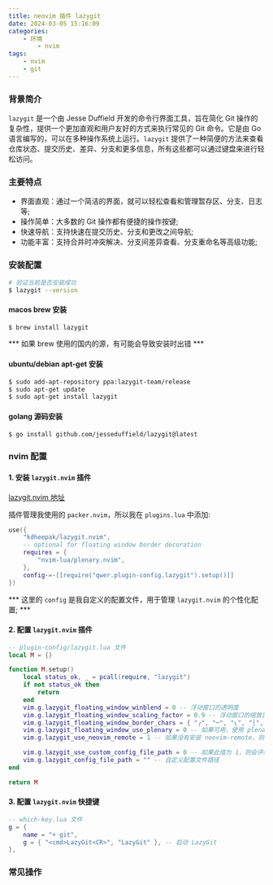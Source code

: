 ```yaml
---
title: neovim 插件 lazygit
date: 2024-03-05 15:16:09
categories:
    - 环境
        - nvim
tags:
    - nvim
    - git
---
```


### 背景简介

`lazygit` 是一个由 Jesse Duffield 开发的命令行界面工具，旨在简化 Git 操作的复杂性，提供一个更加直观和用户友好的方式来执行常见的 Git 命令。它是由 Go 语言编写的，可以在多种操作系统上运行。`lazygit` 提供了一种简便的方法来查看仓库状态、提交历史、差异、分支和更多信息，所有这些都可以通过键盘来进行轻松访问。

### 主要特点

- 界面直观：通过一个简洁的界面，就可以轻松查看和管理暂存区、分支、日志等;
- 操作简单：大多数的 Git 操作都有便捷的操作按键;
- 快速导航：支持快速在提交历史、分支和更改之间导航;
- 功能丰富：支持合并时冲突解决、分支间差异查看、分支重命名等高级功能;

### 安装配置

```bash
# 验证当前是否安装成功
$ lazygit --version
```

#### macos brew 安装

```bash
$ brew install lazygit
```
*** 如果 brew 使用的国内的源，有可能会导致安装时出错 ***


#### ubuntu/debian apt-get 安装

```bash
$ sudo add-apt-repository ppa:lazygit-team/release
$ sudo apt-get update
$ sudo apt-get install lazygit
```

#### golang 源码安装

```bash
$ go install github.com/jesseduffield/lazygit@latest
```

### nvim 配置

#### 1. 安装 `lazygit.nvim` 插件
[lazygit.nvim 地址](https://github.com/kdheepak/lazygit.nvim)

插件管理我使用的 `packer.nvim`，所以我在 `plugins.lua` 中添加:

```lua
use({
    "kdheepak/lazygit.nvim",
    -- optional for floating window border decoration
    requires = {
        "nvim-lua/plenary.nvim",
    },
    config⋅=⋅[[require("qwer.plugin-config.lazygit").setup()]]
})
```

*** 这里的 `config` 是我自定义的配置文件，用于管理 `lazygit.nvim` 的个性化配置; ***

#### 2. 配置 `lazygit.nvim` 插件

```lua
-- plugin-config/lazygit.lua 文件
local M = {}

function M.setup()
	local status_ok, _ = pcall(require, "lazygit")
	if not status_ok then
		return
	end
	vim.g.lazygit_floating_window_winblend = 0 -- 浮动窗口的透明度
	vim.g.lazygit_floating_window_scaling_factor = 0.9 -- 浮动窗口的缩放比例
	vim.g.lazygit_floating_window_border_chars = { "╭", "─", "╮", "│", "╯", "─", "╰", "│" } -- 自定义 lazygit 弹出窗口边框字符
	vim.g.lazygit_floating_window_use_plenary = 0 -- 如果可用，使用 plenary.nvim 来管理浮动窗口
	vim.g.lazygit_use_neovim_remote = 1 -- 如果没有安装 neovim-remote，则回退到 0

	vim.g.lazygit_use_custom_config_file_path = 0 -- 如果此值为 1，则会评估配置文件路径
	vim.g.lazygit_config_file_path = "" -- 自定义配置文件路径
end

return M
```

#### 3. 配置 `lazygit.nvim` 快捷键

```lua
-- which-key.lua 文件
g = {
    name = "+ git",
    g = { "<cmd>LazyGit<CR>", "LazyGit" }, -- 启动 LazyGit
},
```

### 常见操作
